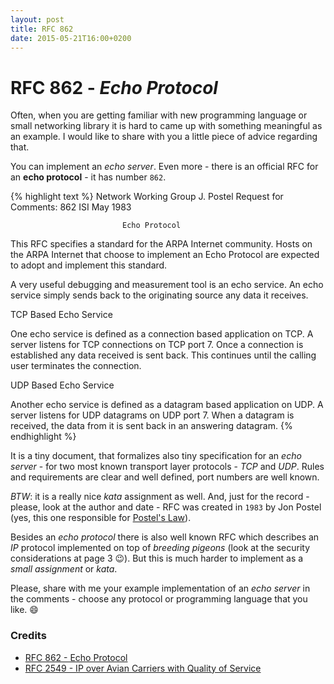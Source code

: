 ```yaml
---
layout: post
title: RFC 862
date: 2015-05-21T16:00+0200
---
```


# RFC 862 - *Echo Protocol*

Often, when you are getting familiar with new programming language or small networking library it is hard to came up with something meaningful as an example. I would like to share with you a little piece of advice regarding that.

You can implement an *echo server*. Even more - there is an official RFC for an **echo protocol** - it has number `862`.

{% highlight text %}
Network Working Group                                          J. Postel
Request for Comments: 862                                            ISI
                                                                May 1983



                             Echo Protocol




This RFC specifies a standard for the ARPA Internet community.  Hosts on
the ARPA Internet that choose to implement an Echo Protocol are expected
to adopt and implement this standard.

A very useful debugging and measurement tool is an echo service.  An
echo service simply sends back to the originating source any data it
receives.

TCP Based Echo Service

   One echo service is defined as a connection based application on TCP.
   A server listens for TCP connections on TCP port 7.  Once a
   connection is established any data received is sent back.  This
   continues until the calling user terminates the connection.

UDP Based Echo Service

   Another echo service is defined as a datagram based application on
   UDP.  A server listens for UDP datagrams on UDP port 7.  When a
   datagram is received, the data from it is sent back in an answering
   datagram.
{% endhighlight %}

It is a tiny document, that formalizes also tiny specification for an *echo server* - for two most known transport layer protocols - *TCP* and *UDP*. Rules and requirements are clear and well defined, port numbers are well known.

*BTW*: it is a really nice *kata* assignment as well. And, just for the record - please, look at the author and date - RFC was created in `1983` by Jon Postel (yes, this one responsible for [Postel's Law](http://en.wikipedia.org/wiki/Robustness_principle)).

Besides an *echo protocol* there is also well known RFC which describes an *IP* protocol implemented on top of *breeding pigeons* (look at the security considerations at page 3 :wink:). But this is much harder to implement as a *small assignment* or *kata*.

Please, share with me your example implementation of an *echo server* in the comments - choose any protocol or programming language that you like. :smile:

### Credits

- [RFC 862 - Echo Protocol](https://tools.ietf.org/html/rfc862)
- [RFC 2549 - IP over Avian Carriers with Quality of Service](http://tools.ietf.org/html/rfc2549)
